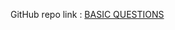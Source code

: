 
GitHub repo link : [BASIC QUESTIONS](https://github.com/snehalgadge/FSJS-2.0/tree/main/03_JS_assignment/01_QnA "Repo Link")
